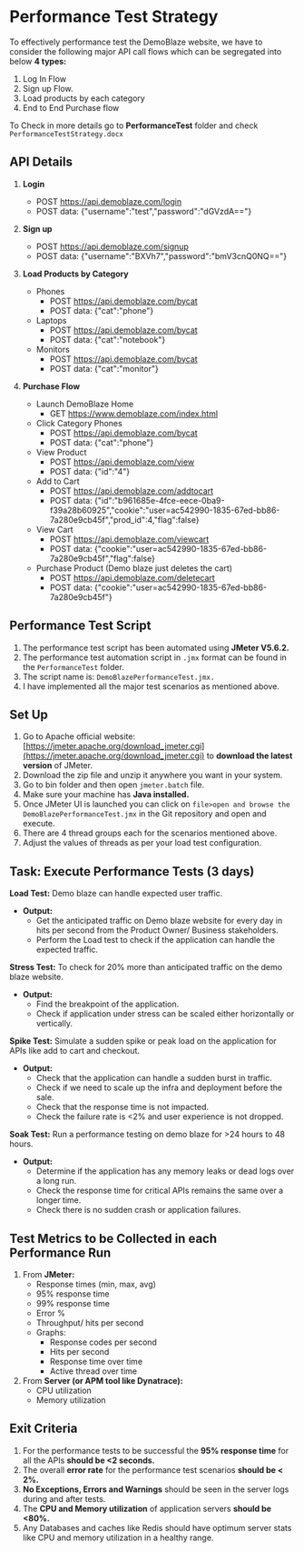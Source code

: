 # Performance Test Strategy

To effectively performance test the DemoBlaze website, we have to consider the following major API call flows which can be segregated into below **4 types:**

1. Log In Flow
2. Sign up Flow.
3. Load products by each category
4. End to End Purchase flow

To Check in more details go to **PerformanceTest** folder and check `PerformanceTestStrategy.docx`

## API Details

1. **Login**
   - POST https://api.demoblaze.com/login
   - POST data: {"username":"test","password":"dGVzdA=="}

2. **Sign up**
   - POST https://api.demoblaze.com/signup
   - POST data: {"username":"BXVh7","password":"bmV3cnQ0NQ=="}

3. **Load Products by Category**
   - Phones
     - POST https://api.demoblaze.com/bycat
     - POST data: {"cat":"phone"}
   - Laptops
     - POST https://api.demoblaze.com/bycat
     - POST data: {"cat":"notebook"}
   - Monitors
     - POST https://api.demoblaze.com/bycat
     - POST data: {"cat":"monitor"}

4. **Purchase Flow**
   - Launch DemoBlaze Home
     - GET https://www.demoblaze.com/index.html
   - Click Category Phones
     - POST https://api.demoblaze.com/bycat
     - POST data: {"cat":"phone"}
   - View Product
     - POST https://api.demoblaze.com/view
     - POST data: {"id":"4"}
   - Add to Cart
     - POST https://api.demoblaze.com/addtocart
     - POST data: {"id":"b961685e-4fce-eece-0ba9-f39a28b60925","cookie":"user=ac542990-1835-67ed-bb86-7a280e9cb45f","prod_id":4,"flag":false}
   - View Cart
     - POST https://api.demoblaze.com/viewcart
     - POST data: {"cookie":"user=ac542990-1835-67ed-bb86-7a280e9cb45f","flag":false}
   - Purchase Product (Demo blaze just deletes the cart)
     - POST https://api.demoblaze.com/deletecart
     - POST data: {"cookie":"user=ac542990-1835-67ed-bb86-7a280e9cb45f"}

## Performance Test Script

1. The performance test script has been automated using **JMeter V5.6.2.**
2. The performance test automation script in `.jmx` format can be found in the `PerformanceTest` folder.
3. The script name is: `DemoBlazePerformanceTest.jmx.`
4. I have implemented all the major test scenarios as mentioned above.

## Set Up

1. Go to Apache official website: [https://jmeter.apache.org/download_jmeter.cgi](https://jmeter.apache.org/download_jmeter.cgi) to **download the latest version** of JMeter.
2. Download the zip file and unzip it anywhere you want in your system.
3. Go to bin folder and then open `jmeter.batch` file.
4. Make sure your machine has **Java installed.**
5. Once JMeter UI is launched you can click on `file>open and browse the DemoBlazePerformanceTest.jmx` in the Git repository and open and execute.
6. There are 4 thread groups each for the scenarios mentioned above.
7. Adjust the values of threads as per your load test configuration.

## Task: Execute Performance Tests (3 days)

**Load Test:** Demo blaze can handle expected user traffic.
- **Output:**
  - Get the anticipated traffic on Demo blaze website for every day in hits per second from the Product Owner/ Business stakeholders.
  - Perform the Load test to check if the application can handle the expected traffic.

**Stress Test:** To check for 20% more than anticipated traffic on the demo blaze website.
- **Output:**
  - Find the breakpoint of the application.
  - Check if application under stress can be scaled either horizontally or vertically.

**Spike Test:** Simulate a sudden spike or peak load on the application for APIs like add to cart and checkout.
- **Output:**
  - Check that the application can handle a sudden burst in traffic.
  - Check if we need to scale up the infra and deployment before the sale.
  - Check that the response time is not impacted.
  - Check the failure rate is <2% and user experience is not dropped.

**Soak Test:** Run a performance testing on demo blaze for >24 hours to 48 hours.
- **Output:**
  - Determine if the application has any memory leaks or dead logs over a long run.
  - Check the response time for critical APIs remains the same over a longer time.
  - Check there is no sudden crash or application failures.

## Test Metrics to be Collected in each Performance Run

1. From **JMeter:**
   - Response times (min, max, avg)
   - 95% response time
   - 99% response time
   - Error %
   - Throughput/ hits per second
   - Graphs:
     - Response codes per second
     - Hits per second
     - Response time over time
     - Active thread over time
2. From **Server (or APM tool like Dynatrace):**
   - CPU utilization
   - Memory utilization

## Exit Criteria

1. For the performance tests to be successful the **95% response time** for all the APIs **should be <2 seconds.**
2. The overall **error rate** for the performance test scenarios **should be < 2%.**
3. **No Exceptions, Errors and Warnings** should be seen in the server logs during and after tests.
4. The **CPU and Memory utilization** of application servers **should be <80%.**
5. Any Databases and caches like Redis should have optimum server stats like CPU and memory utilization in a healthy range.